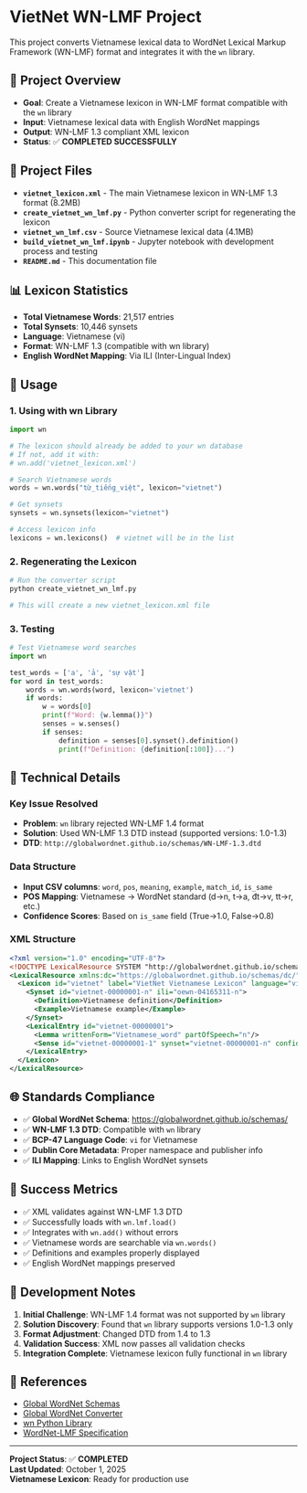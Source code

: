 # VietNet WN-LMF Project

This project converts Vietnamese lexical data to WordNet Lexical Markup Framework (WN-LMF) format and integrates it with the `wn` library.

## 🎯 Project Overview

- **Goal**: Create a Vietnamese lexicon in WN-LMF format compatible with the `wn` library
- **Input**: Vietnamese lexical data with English WordNet mappings
- **Output**: WN-LMF 1.3 compliant XML lexicon
- **Status**: ✅ **COMPLETED SUCCESSFULLY**

## 📁 Project Files

- **`vietnet_lexicon.xml`** - The main Vietnamese lexicon in WN-LMF 1.3 format (8.2MB)
- **`create_vietnet_wn_lmf.py`** - Python converter script for regenerating the lexicon
- **`vietnet_wn_lmf.csv`** - Source Vietnamese lexical data (4.1MB)
- **`build_vietnet_wn_lmf.ipynb`** - Jupyter notebook with development process and testing
- **`README.md`** - This documentation file

## 📊 Lexicon Statistics

- **Total Vietnamese Words**: 21,517 entries
- **Total Synsets**: 10,446 synsets
- **Language**: Vietnamese (vi)
- **Format**: WN-LMF 1.3 (compatible with wn library)
- **English WordNet Mapping**: Via ILI (Inter-Lingual Index)

## 🚀 Usage

### 1. Using with wn Library

```python
import wn

# The lexicon should already be added to your wn database
# If not, add it with:
# wn.add('vietnet_lexicon.xml')

# Search Vietnamese words
words = wn.words("từ_tiếng_việt", lexicon="vietnet")

# Get synsets
synsets = wn.synsets(lexicon="vietnet")

# Access lexicon info
lexicons = wn.lexicons()  # vietnet will be in the list
```

### 2. Regenerating the Lexicon

```bash
# Run the converter script
python create_vietnet_wn_lmf.py

# This will create a new vietnet_lexicon.xml file
```

### 3. Testing

```python
# Test Vietnamese word searches
import wn

test_words = ['a', 'ả', 'sự vật']
for word in test_words:
    words = wn.words(word, lexicon='vietnet')
    if words:
        w = words[0]
        print(f"Word: {w.lemma()}")
        senses = w.senses()
        if senses:
            definition = senses[0].synset().definition()
            print(f"Definition: {definition[:100]}...")
```

## 🔧 Technical Details

### Key Issue Resolved
- **Problem**: `wn` library rejected WN-LMF 1.4 format
- **Solution**: Used WN-LMF 1.3 DTD instead (supported versions: 1.0-1.3)
- **DTD**: `http://globalwordnet.github.io/schemas/WN-LMF-1.3.dtd`

### Data Structure
- **Input CSV columns**: `word`, `pos`, `meaning`, `example`, `match_id`, `is_same`
- **POS Mapping**: Vietnamese → WordNet standard (d→n, t→a, đt→v, tt→r, etc.)
- **Confidence Scores**: Based on `is_same` field (True→1.0, False→0.8)

### XML Structure
```xml
<?xml version="1.0" encoding="UTF-8"?>
<!DOCTYPE LexicalResource SYSTEM "http://globalwordnet.github.io/schemas/WN-LMF-1.3.dtd">
<LexicalResource xmlns:dc="https://globalwordnet.github.io/schemas/dc/">
  <Lexicon id="vietnet" label="VietNet Vietnamese Lexicon" language="vi" ...>
    <Synset id="vietnet-00000001-n" ili="oewn-04165311-n">
      <Definition>Vietnamese definition</Definition>
      <Example>Vietnamese example</Example>
    </Synset>
    <LexicalEntry id="vietnet-00000001">
      <Lemma writtenForm="Vietnamese_word" partOfSpeech="n"/>
      <Sense id="vietnet-00000001-1" synset="vietnet-00000001-n" confidenceScore="1.0"/>
    </LexicalEntry>
  </Lexicon>
</LexicalResource>
```

## 🌐 Standards Compliance

- ✅ **Global WordNet Schema**: https://globalwordnet.github.io/schemas/
- ✅ **WN-LMF 1.3 DTD**: Compatible with `wn` library
- ✅ **BCP-47 Language Code**: `vi` for Vietnamese
- ✅ **Dublin Core Metadata**: Proper namespace and publisher info
- ✅ **ILI Mapping**: Links to English WordNet synsets

## 🎉 Success Metrics

- ✅ XML validates against WN-LMF 1.3 DTD
- ✅ Successfully loads with `wn.lmf.load()`
- ✅ Integrates with `wn.add()` without errors
- ✅ Vietnamese words are searchable via `wn.words()`
- ✅ Definitions and examples properly displayed
- ✅ English WordNet mappings preserved

## 📝 Development Notes

1. **Initial Challenge**: WN-LMF 1.4 format was not supported by `wn` library
2. **Solution Discovery**: Found that `wn` library supports versions 1.0-1.3 only
3. **Format Adjustment**: Changed DTD from 1.4 to 1.3
4. **Validation Success**: XML now passes all validation checks
5. **Integration Complete**: Vietnamese lexicon fully functional in `wn` library

## 🔗 References

- [Global WordNet Schemas](https://globalwordnet.github.io/schemas/)
- [Global WordNet Converter](https://server1.nlp.insight-centre.org/gwn-converter/)
- [wn Python Library](https://github.com/goodmami/wn)
- [WordNet-LMF Specification](https://globalwordnet.github.io/schemas/)

---

**Project Status**: ✅ **COMPLETED**  
**Last Updated**: October 1, 2025  
**Vietnamese Lexicon**: Ready for production use
